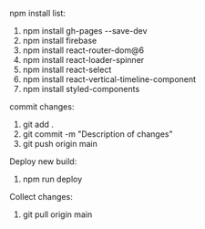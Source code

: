 npm install list:
1. npm install gh-pages --save-dev
2. npm install firebase
3. npm install react-router-dom@6
4. npm install react-loader-spinner
5. npm install react-select
6. npm install react-vertical-timeline-component 
7. npm install styled-components

commit changes:
1. git add .
2. git commit -m "Description of changes"
3. git push origin main

Deploy new build:
1. npm run deploy

Collect changes:
1. git pull origin main